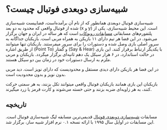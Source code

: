 # شبیه‌سازی دوبعدی فوتبال چیست؟
<ImageZoom 
  src="/docs/2D/FA/img/doc/intro/2d-overview-field.jpg" 
  :border="true" 
  width="auto"
/>

شبیه‌سازی فوتبال دوبعدی همانطور که از نام آن برآمده‌است،
فضاییست شبیه‌سازی شده از فوتبال واقعی که محدود به دو بعد (x و y) است.
این محیط شبیه‌سازی، یکی از پلتفورم‌های مسابقاتی [مسابقات روبوکاپ](https://www.robocup.org) است
که هر ساله در ایران و جهان برگزار می‌شود. در این فضا هر تیم دارای ۱۱ بازیکن به همراه مربی است. بازیکنان جداگانه به سرور اصلی بازی وصل شده و دستورات را برای سرور میفرستند. بازیکنان تنها میتوانند از طریق اشاره (Point To) و گفتار (Say & Hear) با یکدیگر ارتباط برقرار کنند. این بازی در حالت استاندارد، در ۶ هزار سیکل یک دهم ثانیه‌ای برگزار میگردد. بازیکنان و مربی ملزم به ارسال دستورات خود در زمان بین دو سیکل هستند.

در این فضا هر بازیکن دارای دیدی مستقل و محدودیست که دارای نویز است. دید مربی بدون نویز و بدون محدودیت است.

بازیکنان این بازی همانند بازیکنان فوتبال واقعی میتوانند تکل بزنند، به هر سمتی حرکت کنند، به هر زاویه‌ای ضربه بزنند و حتی خسته می‌شوند و کارت قرمز یا زرد میگیرند.  

## تاریخچه 

مسابقات [شبیه‌سازی دوبعدی فوتبال](https://en.wikipedia.org/wiki/RoboCup_2D_Soccer_Simulation_League) قدیمی‌ترین مسابقه لیگ شبیه‌سازی فوتبال است.
این مسابقات در اوایل سال ۱۹۹۵ با ارائه نسخه ۰.۱ نرم افزار شبیه ساز، برگزار شد. 
